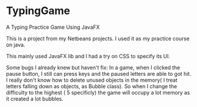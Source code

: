 # TypingGame
A Typing Practice Game Using JavaFX

This is a project from my Netbeans projects.
I used it as my practice course on java.

This mainly used JavaFX lib and I had a try on CSS to specify its UI.

Some bugs I already knew but haven't fix:
     In a game, when I clicked the pause button, I still can press keys and the paused letters are able to got hit.
     I really don't know how to delete unused objects in the memory( I treat letters falling down as objects, as Bubble class). So when I change the difficulty to the highest ( 5 specificly) the game will occupy a lot memory as it created a lot bubbles.
